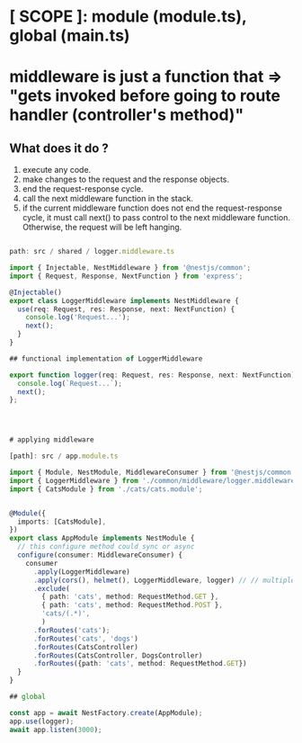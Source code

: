 # [ SCOPE ]: module (module.ts), global (main.ts)

# middleware is just a function that => "gets invoked before going to route handler (controller's method)"

## What does it do ?

1. execute any code.
2. make changes to the request and the response objects.
3. end the request-response cycle.
4. call the next middleware function in the stack.
5. if the current middleware function does not end the request-response cycle, it must call next() to pass control to the next middleware function. Otherwise, the request will be left hanging.

```ts

path: src / shared / logger.middleware.ts

import { Injectable, NestMiddleware } from '@nestjs/common';
import { Request, Response, NextFunction } from 'express';

@Injectable()
export class LoggerMiddleware implements NestMiddleware {
  use(req: Request, res: Response, next: NextFunction) {
    console.log('Request...');
    next();
  }
}

## functional implementation of LoggerMiddleware

export function logger(req: Request, res: Response, next: NextFunction) {
  console.log(`Request...`);
  next();
};




# applying middleware

[path]: src / app.module.ts

import { Module, NestModule, MiddlewareConsumer } from '@nestjs/common';
import { LoggerMiddleware } from './common/middleware/logger.middleware';
import { CatsModule } from './cats/cats.module';


@Module({
  imports: [CatsModule],
})
export class AppModule implements NestModule {
  // this configure method could sync or async
  configure(consumer: MiddlewareConsumer) {
    consumer
      .apply(LoggerMiddleware)
      .apply(cors(), helmet(), LoggerMiddleware, logger) // // multiple middleware
      .exclude(
        { path: 'cats', method: RequestMethod.GET },
        { path: 'cats', method: RequestMethod.POST },
        'cats/(.*)',
        )
      .forRoutes('cats');
      .forRoutes('cats', 'dogs')
      .forRoutes(CatsController)
      .forRoutes(CatsController, DogsController)
      .forRoutes({path: 'cats', method: RequestMethod.GET})
  }
}

## global

const app = await NestFactory.create(AppModule);
app.use(logger);
await app.listen(3000);


```
